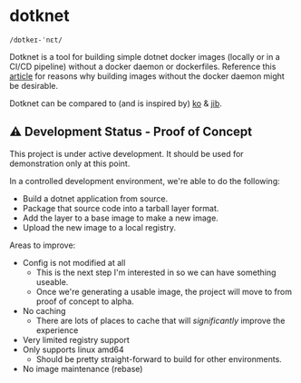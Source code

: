 # dotknet
`/dɒtkeɪ-ˈnɛt/`

Dotknet is a tool for building simple dotnet docker images (locally or in a CI/CD pipeline) without a docker daemon or dockerfiles. Reference this [article](https://github.com/ImJasonH/ImJasonH/tree/main/articles/moving-and-building-images) for reasons why building images without the docker daemon might be desirable.

Dotknet can be compared to (and is inspired by) [ko](https://github.com/google/ko) & [jib](https://github.com/GoogleContainerTools/jib).

## ⚠️ Development Status - Proof of Concept
This project is under active development. It should be used for demonstration only at this point.

In a controlled development environment, we're able to do the following:
- Build a dotnet application from source.
- Package that source code into a tarball layer format.
- Add the layer to a base image to make a new image.
- Upload the new image to a local registry.

Areas to improve:
- Config is not modified at all
  - This is the next step I'm interested in so we can have something useable.
  - Once we're generating a usable image, the project will move to from proof of concept to alpha.
- No caching
  - There are lots of places to cache that will *significantly* improve the experience
- Very limited registry support
- Only supports linux amd64
  - Should be pretty straight-forward to build for other environments.
- No image maintenance (rebase)
